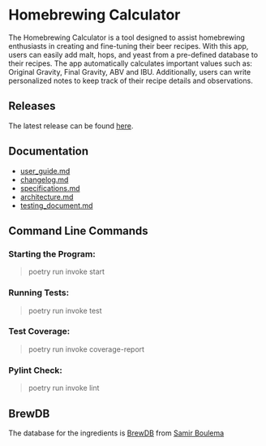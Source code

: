 # Homebrewing Calculator

The Homebrewing Calculator is a tool designed to assist homebrewing enthusiasts in creating and fine-tuning their beer recipes. With this app, users can easily add malt, hops, and yeast from a pre-defined database to their recipes. The app automatically calculates important values such as: Original Gravity, Final Gravity, ABV and IBU. Additionally, users can write personalized notes to keep track of their recipe details and observations.

## Releases

The latest release can be found [here](https://github.com/AleksiSaxlund/Homebrewing-Calculator/releases).

## Documentation

- [user_guide.md](./documentation/user_guide.md)
- [changelog.md](./documentation/changelog.md)
- [specifications.md](./documentation/specifications.md)
- [architecture.md](./documentation/architecture.md)
- [testing_document.md](./documentation/testing_document.md)

## Command Line Commands

### Starting the Program:

  > poetry run invoke start

### Running Tests:

  > poetry run invoke test

### Test Coverage:

  > poetry run invoke coverage-report

### Pylint Check:

  > poetry run invoke lint

## BrewDB

The database for the ingredients is [BrewDB](https://github.com/sboulema/BrewDB) from [Samir Boulema](https://github.com/sboulema)
